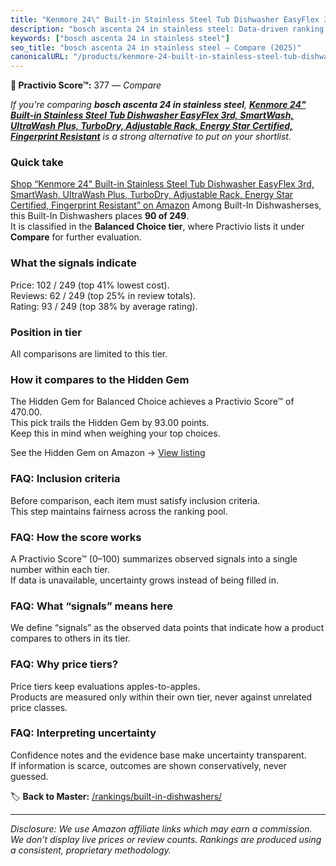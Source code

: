 ```yaml
---
title: "Kenmore 24\" Built-in Stainless Steel Tub Dishwasher EasyFlex 3rd, SmartWash, UltraWash Plus, TurboDry, Adjustable Rack, Energy Star Certified, Fingerprint Resistant"
description: "bosch ascenta 24 in stainless steel: Data-driven ranking using the Practivio Score™. Positioned by quality, value, demand, findability, momentum."
keywords: ["bosch ascenta 24 in stainless steel"]
seo_title: "bosch ascenta 24 in stainless steel — Compare (2025)"
canonicalURL: "/products/kenmore-24-built-in-stainless-steel-tub-dishwasher-easyflex-3rd-smartwash-ultrawash-plus-turbodry-adjustable-rack-energy-star-certified-fingerprint-resistant-B0CFPNG5TW/"
---
```


**🛒 Practivio Score™:** 377 — _Compare_


*If you're comparing **bosch ascenta 24 in stainless steel**, **[Kenmore 24" Built-in Stainless Steel Tub Dishwasher EasyFlex 3rd, SmartWash, UltraWash Plus, TurboDry, Adjustable Rack, Energy Star Certified, Fingerprint Resistant](https://www.amazon.com/dp/B0CFPNG5TW?tag=practivio-20)** is a strong alternative to put on your shortlist.*
### Quick take
[Shop “Kenmore 24" Built-in Stainless Steel Tub Dishwasher EasyFlex 3rd, SmartWash, UltraWash Plus, TurboDry, Adjustable Rack, Energy Star Certified, Fingerprint Resistant” on Amazon](https://www.amazon.com/dp/B0CFPNG5TW?tag=practivio-20)
Among Built-In Dishwasherses, this Built-In Dishwashers places **90 of 249**.  
It is classified in the **Balanced Choice tier**, where Practivio lists it under **Compare** for further evaluation.

### What the signals indicate
Price: 102 / 249 (top 41% lowest cost).  
Reviews: 62 / 249 (top 25% in review totals).  
Rating: 93 / 249 (top 38% by average rating).  

### Position in tier
All comparisons are limited to this tier.

### How it compares to the Hidden Gem
The Hidden Gem for Balanced Choice achieves a Practivio Score™ of 470.00.  
This pick trails the Hidden Gem by 93.00 points.  
Keep this in mind when weighing your top choices.  

See the Hidden Gem on Amazon → [View listing](https://www.amazon.com/dp/B01MQGDIAR?tag=practivio-20)

### FAQ: Inclusion criteria
Before comparison, each item must satisfy inclusion criteria.  
This step maintains fairness across the ranking pool.

### FAQ: How the score works
A Practivio Score™ (0–100) summarizes observed signals into a single number within each tier.  
If data is unavailable, uncertainty grows instead of being filled in.

### FAQ: What “signals” means here
We define “signals” as the observed data points that indicate how a product compares to others in its tier.

### FAQ: Why price tiers?
Price tiers keep evaluations apples-to-apples.  
Products are measured only within their own tier, never against unrelated price classes.

### FAQ: Interpreting uncertainty
Confidence notes and the evidence base make uncertainty transparent.  
If information is scarce, outcomes are shown conservatively, never guessed.

<!-- Missing template for Compare/CompareWithinPriceClass -->


🏷️ **Back to Master:** [/rankings/built-in-dishwashers/](/rankings/built-in-dishwashers/)

---
_Disclosure: We use Amazon affiliate links which may earn a commission. We don’t display live prices or review counts. Rankings are produced using a consistent, proprietary methodology._
